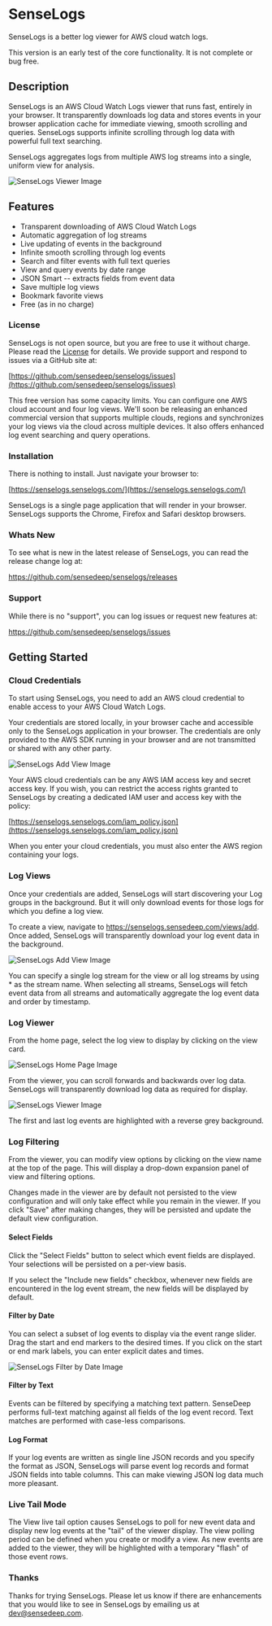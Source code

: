 SenseLogs
===

SenseLogs is a better log viewer for AWS cloud watch logs.

This version is an early test of the core functionality. It is not complete or bug free.

## Description

SenseLogs is an AWS Cloud Watch Logs viewer that runs fast, entirely in your browser. It transparently downloads log data and stores events in your browser application cache for immediate viewing, smooth scrolling and queries. SenseLogs supports infinite scrolling through log data with powerful full text searching.

SenseLogs aggregates logs from multiple AWS log streams into a single, uniform view for analysis.

![SenseLogs Viewer Image](https://raw.githubusercontent.com/sensedeep/senselogs/master/images/viewer.png)

## Features

- Transparent downloading of AWS Cloud Watch Logs
- Automatic aggregation of log streams
- Live updating of events in the background
- Infinite smooth scrolling through log events
- Search and filter events with full text queries
- View and query events by date range
- JSON Smart -- extracts fields from event data
- Save multiple log views
- Bookmark favorite views
- Free (as in no charge)

### License

SenseLogs is not open source, but you are free to use it without charge. Please read the [License](LICENSE.md) for details. We provide support and respond to issues via a GitHub site at:

[https://github.com/sensedeep/senselogs/issues](https://github.com/sensedeep/senselogs/issues)

This free version has some capacity limits. You can configure one AWS cloud account and four log views.  We'll soon be releasing an enhanced commercial version that supports multiple clouds, regions and synchronizes your log views via the cloud across multiple devices. It also offers enhanced log event searching and query operations.

### Installation

There is nothing to install. Just navigate your browser to:

[https://senselogs.senselogs.com/](https://senselogs.senselogs.com/)

SenseLogs is a single page application that will render in your browser. SenseLogs supports the Chrome, Firefox and Safari desktop browsers.

### Whats New

To see what is new in the latest release of SenseLogs, you can read the release change log at:

https://github.com/sensedeep/senselogs/releases

### Support

While there is no "support", you can log issues or request new features at:

https://github.com/sensedeep/senselogs/issues

## Getting Started

### Cloud Credentials

To start using SenseLogs, you need to add an AWS cloud credential to enable access to your AWS Cloud Watch Logs.

Your credentials are stored locally, in your browser cache and accessible only to the SenseLogs application in your browser. The credentials are only provided to the AWS SDK running in your browser and are not transmitted or shared with any other party.

![SenseLogs Add View Image](https://raw.githubusercontent.com/sensedeep/senselogs/master/images/cloud-add.png)

Your AWS cloud credentials can be any AWS IAM access key and secret access key. If you wish, you can restrict the access rights granted to SenseLogs by creating a dedicated IAM user and access key with the policy:

[https://senselogs.senselogs.com/iam_policy.json](https://senselogs.senselogs.com/iam_policy.json)

When you enter your cloud credentials, you must also enter the AWS region containing your logs.

### Log Views

Once your credentials are added, SenseLogs will start discovering your Log groups in the background. But it will only download events for those logs for which you define a log view.

To create a view, navigate to https://senselogs.sensedeep.com/views/add. Once added, SenseLogs will transparently download your log event data in the background.

![SenseLogs Add View Image](https://raw.githubusercontent.com/sensedeep/senselogs/master/images/view-add.png)

You can specify a single log stream for the view or all log streams by using * as the stream name. When selecting all streams, SenseLogs will fetch event data from all streams and automatically aggregate the log event data and order by timestamp.

### Log Viewer

From the home page, select the log view to display by clicking on the view card.

![SenseLogs Home Page Image](https://raw.githubusercontent.com/sensedeep/senselogs/master/images/home.png)

From the viewer, you can scroll forwards and backwards over log data. SenseLogs will transparently download log data as required for display.

![SenseLogs Viewer Image](https://raw.githubusercontent.com/sensedeep/senselogs/master/images/viewer.png)

The first and last log events are highlighted with a reverse grey background.

### Log Filtering

From the viewer, you can modify view options by clicking on the view name at the top of the page. This will display a drop-down expansion panel of view and filtering options.

Changes made in the viewer are by default not persisted to the view configuration and will only take effect while you remain in the viewer. If you click "Save" after making changes, they will be persisted and update the default view configuration.

#### Select Fields

Click the "Select Fields" button to select which event fields are displayed. Your selections will be persisted on a per-view basis.

If you select the "Include new fields" checkbox, whenever new fields are encountered in the log event stream, the new fields will be displayed by default.

#### Filter by Date

You can select a subset of log events to display via the event range slider. Drag the start and end markers to the desired times. If you click on the start or end mark labels, you can enter explicit dates and times.

![SenseLogs Filter by Date Image](https://raw.githubusercontent.com/sensedeep/senselogs/master/images/viewer-filtering.png)

#### Filter by Text

Events can be filtered by specifying a matching text pattern. SenseDeep performs full-text matching against all fields of the log event record. Text matches are performed with case-less comparisons.

#### Log Format

If your log events are written as single line JSON records and you specify the format as JSON, SenseLogs will parse event log records and format JSON fields into table columns. This can make viewing JSON log data much more pleasant.

### Live Tail Mode

The View live tail option causes SenseLogs to poll for new event data and display new log events at the "tail" of the viewer display. The view polling period can be defined when you create or modify a view. As new events are added to the viewer, they will be highlighted with a temporary "flash" of those event rows.

### Thanks

Thanks for trying SenseLogs. Please let us know if there are enhancements that you would like to see in SenseLogs by emailing us at dev@sensedeep.com.
